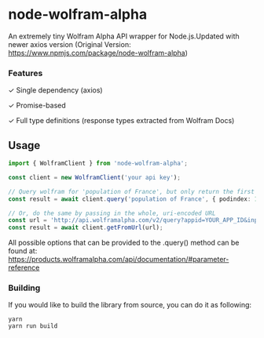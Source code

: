 # node-wolfram-alpha
An extremely tiny Wolfram Alpha API wrapper for Node.js.Updated with newer axios version
(Original Version: https://www.npmjs.com/package/node-wolfram-alpha)

### Features
✓ Single dependency (axios) 

✓ Promise-based

✓ Full type definitions (response types extracted from Wolfram Docs)


## Usage
```typescript
import { WolframClient } from 'node-wolfram-alpha';

const client = new WolframClient('your api key');

// Query wolfram for 'population of France', but only return the first pod
const result = await client.query('population of France', { podindex: 1 });

// Or, do the same by passing in the whole, uri-encoded URL
const url = 'http://api.wolframalpha.com/v2/query?appid=YOUR_APP_ID&input=population%20of%20france&podindex=1';
const result = await client.getFromUrl(url);
```

All possible options that can be provided to the .query() method can be found at: 
https://products.wolframalpha.com/api/documentation/#parameter-reference

### Building
If you would like to build the library from source, you can do it as following:
```
yarn
yarn run build
```